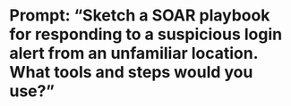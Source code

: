 # Prompt: “Sketch a SOAR playbook for responding to a suspicious login alert from an unfamiliar location. What tools and steps would you use?”
